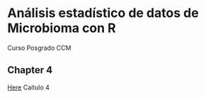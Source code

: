 # Análisis estadístico de datos de Microbioma con R
Curso Posgrado CCM


## Chapter 4
[Here](https://HaydeePeruyero.github.io/Microbioma_con_R/Chapters/Chapter4.html) Caítulo 4
